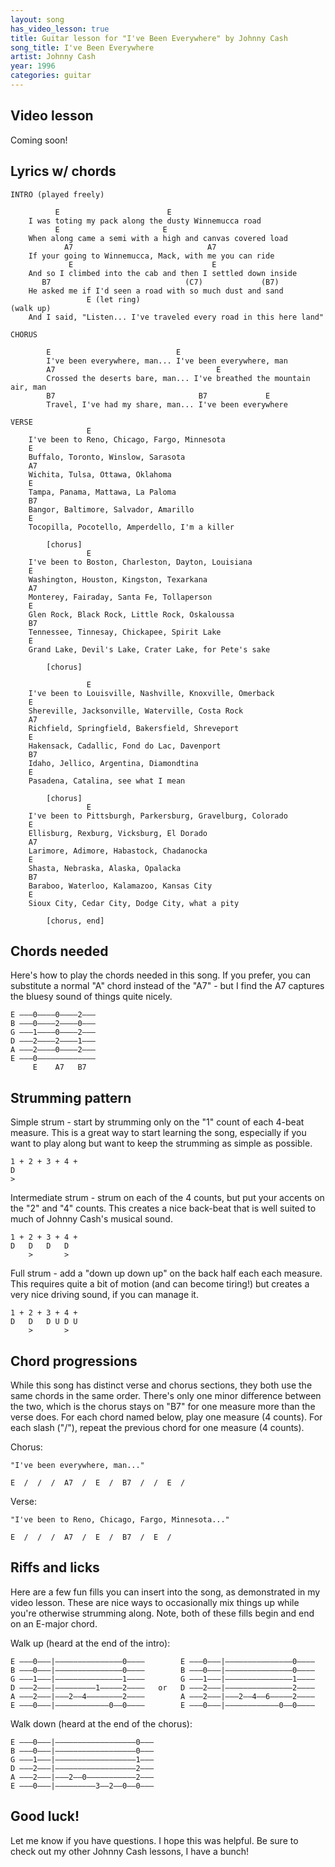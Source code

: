 ```yaml
---
layout: song
has_video_lesson: true
title: Guitar lesson for "I've Been Everywhere" by Johnny Cash
song_title: I've Been Everywhere
artist: Johnny Cash
year: 1996
categories: guitar
---
```


## Video lesson

<!-- <iframe width="560" height="315" src="https://www.youtube.com/embed/xN5XOUQJn1E?showinfo=0" frameborder="0" allowfullscreen></iframe> -->

Coming soon!

## Lyrics w/ chords

    INTRO (played freely)

              E                        E
        I was toting my pack along the dusty Winnemucca road
              E                       E
        When along came a semi with a high and canvas covered load
                A7                              A7
        If your going to Winnemucca, Mack, with me you can ride
                 E                               E
        And so I climbed into the cab and then I settled down inside
           B7                              (C7)             (B7)
        He asked me if I'd seen a road with so much dust and sand
                     E (let ring)                                      (walk up)
        And I said, "Listen... I've traveled every road in this here land"

    CHORUS

            E                            E
            I've been everywhere, man... I've been everywhere, man
            A7                                    E
            Crossed the deserts bare, man... I've breathed the mountain air, man
            B7                                B7             E
            Travel, I've had my share, man... I've been everywhere

    VERSE
                     E
        I've been to Reno, Chicago, Fargo, Minnesota
        E
        Buffalo, Toronto, Winslow, Sarasota
        A7
        Wichita, Tulsa, Ottawa, Oklahoma
        E
        Tampa, Panama, Mattawa, La Paloma
        B7
        Bangor, Baltimore, Salvador, Amarillo
        E
        Tocopilla, Pocotello, Amperdello, I'm a killer

            [chorus]
                     E
        I've been to Boston, Charleston, Dayton, Louisiana
        E
        Washington, Houston, Kingston, Texarkana
        A7
        Monterey, Fairaday, Santa Fe, Tollaperson
        E
        Glen Rock, Black Rock, Little Rock, Oskaloussa
        B7
        Tennessee, Tinnesay, Chickapee, Spirit Lake
        E
        Grand Lake, Devil's Lake, Crater Lake, for Pete's sake

            [chorus]

                     E
        I've been to Louisville, Nashville, Knoxville, Omerback
        E
        Shereville, Jacksonville, Waterville, Costa Rock
        A7
        Richfield, Springfield, Bakersfield, Shreveport
        E
        Hakensack, Cadallic, Fond do Lac, Davenport
        B7
        Idaho, Jellico, Argentina, Diamondtina
        E
        Pasadena, Catalina, see what I mean

            [chorus]
                     E
        I've been to Pittsburgh, Parkersburg, Gravelburg, Colorado
        E
        Ellisburg, Rexburg, Vicksburg, El Dorado
        A7
        Larimore, Adimore, Habastock, Chadanocka
        E
        Shasta, Nebraska, Alaska, Opalacka
        B7
        Baraboo, Waterloo, Kalamazoo, Kansas City
        E
        Sioux City, Cedar City, Dodge City, what a pity

            [chorus, end]

## Chords needed

Here's how to play the chords needed in this song. If you prefer, you can substitute a normal "A" chord instead of the "A7" - but I find the A7 captures the bluesy sound of things quite nicely.

    E –––0––––0––––2–––
    B –––0––––2––––0–––
    G –––1––––0––––2–––
    D –––2––––2––––1–––
    A –––2––––0––––2–––
    E –––0–––––––––––––
         E    A7   B7

## Strumming pattern

Simple strum - start by strumming only on the "1" count of each 4-beat measure. This is a great way to start learning the song, especially if you want to play along but want to keep the strumming as simple as possible.

    1 + 2 + 3 + 4 +
    D
    >

Intermediate strum - strum on each of the 4 counts, but put your accents on the "2" and "4" counts. This creates a nice back-beat that is well suited to much of Johnny Cash's musical sound.

    1 + 2 + 3 + 4 +
    D   D   D   D
        >       >

Full strum - add a "down up down up" on the back half each each measure. This requires quite a bit of motion (and can become tiring!) but creates a very nice driving sound, if you can manage it.

    1 + 2 + 3 + 4 +
    D   D   D U D U
        >       >

## Chord progressions

While this song has distinct verse and chorus sections, they both use the same chords in the same order. There's only one minor difference between the two, which is the chorus stays on "B7" for one measure more than the verse does. For each chord named below, play one measure (4 counts). For each slash ("/"), repeat the previous chord for one measure (4 counts).

Chorus:

    "I've been everywhere, man..."

    E  /  /  /  A7  /  E  /  B7  /  /  E  /

Verse:

    "I've been to Reno, Chicago, Fargo, Minnesota..."

    E  /  /  /  A7  /  E  /  B7  /  E  /

## Riffs and licks

Here are a few fun fills you can insert into the song, as demonstrated in my video lesson. These are nice ways to occasionally mix things up while you're otherwise strumming along. Note, both of these fills begin and end on an E-major chord.

Walk up (heard at the end of the intro):

    E –––0–––|–––––––––––––––0––––        E –––0–––|–––––––––––––––0––––
    B –––0–––|–––––––––––––––0––––        B –––0–––|–––––––––––––––0––––
    G –––1–––|–––––––––––––––1––––        G –––1–––|–––––––––––––––1––––
    D –––2–––|–––––––––1–––––2––––   or   D –––2–––|–––––––––––––––2––––
    A –––2–––|–––2––4––––––––2––––        A –––2–––|–––2––4––6–––––2––––
    E –––0–––|––––––––––––0––0––––        E –––0–––|––––––––––––0––0––––

Walk down (heard at the end of the chorus):

    E –––0–––|––––––––––––––––––0–––
    B –––0–––|––––––––––––––––––0–––
    G –––1–––|––––––––––––––––––1–––
    D –––2–––|––––––––––––––––––2–––
    A –––2–––|–––2––0–––––––––––2–––
    E –––0–––|–––––––––3––2––0––0–––

## Good luck!

Let me know if you have questions. I hope this was helpful. Be sure to check out my other Johnny Cash lessons, I have a bunch!
